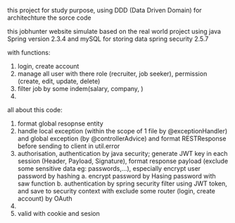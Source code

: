 this project for study purpose, using DDD (Data Driven Domain) for architechture the sorce code

this jobhunter website simulate based on the real world project using java Spring version 2.3.4 and mySQL for storing data spring security 2.5.7

with functions:
1. login, create account
2. manage all user with there role (recruiter, job seeker), permission (create, edit, update, delete)
3. filter job by some indem(salary, company, )
4. 


all about this code:

1. format global resopnse entity
2. handle local exception (within the scope of 1 file by @exceptionHandler) and global exception (by @controllerAdvice) and format RESTResponse before sending to client in util.error
3. authorisation, authentication by java security; generate JWT key in each session (Header, Payload, Signature), format response payload (exclude some sensitive data eg: passwords,...), especially encrypt user password by hashing
  a. encrypt password by Hasing password with saw function
  b. authentication by spring security filter using JWT token, and save to security context with exclude some router (login, create account) by OAuth
5. 
6. valid with cookie and sesion

